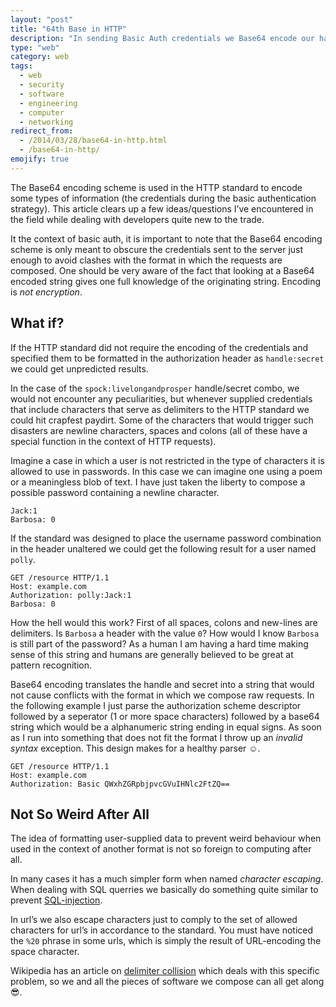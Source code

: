 ```yaml
---
layout: "post"
title: "64th Base in HTTP"
description: "In sending Basic Auth credentials we Base64 encode our handles and secrets. Why?"
type: "web"
category: web
tags:
  - web
  - security
  - software
  - engineering
  - computer
  - networking
redirect_from:
  - /2014/03/28/base64-in-http.html
  - /base64-in-http/
emojify: true
---
```


The Base64 encoding scheme is used in the HTTP standard to encode some types of
information (the credentials during the basic authentication strategy). This
article clears up a few ideas/questions I&rsquo;ve encountered in the field
while dealing with developers quite new to the trade.

It the context of basic auth, it is important to note that the Base64 encoding
scheme is only meant to obscure the credentials sent to the server just enough
to avoid clashes with the format in which the requests are composed. One
should be very aware of the fact that looking at a Base64 encoded string gives
one full knowledge of the originating string. Encoding is *not encryption*.

## What if?
If the HTTP standard did not require the encoding of the credentials and
specified them to be formatted in the authorization header as
`handle:secret` we could get unpredicted results.

In the case of the `spock:livelongandprosper` handle/secret combo, we
would not encounter any peculiarities, but whenever supplied credentials that
include characters that serve as delimiters to the HTTP standard we could hit
crapfest paydirt. Some of the characters that would trigger such disasters are
newline characters, spaces and colons (all of these have a special function in
the context of HTTP requests).

Imagine a case in which a user is not restricted in the type of characters it
is allowed to use in passwords. In this case we can imagine one using a poem or
a meaningless blob of text. I have just taken the liberty to compose a possible
password containing a newline character.

    Jack:1
    Barbosa: 0

If the standard was designed to place the username password combination in the
header unaltered we could get the following result for a user named
`polly`.

    GET /resource HTTP/1.1
    Host: example.com
    Authorization: polly:Jack:1
    Barbosa: 0

How the hell would this work? First of all spaces, colons and new-lines are
delimiters. Is `Barbosa` a header with the value `0`? How would I know
`Barbosa` is still part of the password? As a human I am having a hard time making sense of this string
and humans are generally believed to be great at pattern recognition.

Base64 encoding translates the handle and secret into a string that would not
cause conflicts with the format in which we compose raw requests. In the
following example I just parse the authorization scheme descriptor followed
by a seperator (1 or more space characters) followed by a base64 string which
would be a alphanumeric string ending in equal signs. As soon as I run into
something that does not fit the format I throw up an _invalid syntax_
exception. This design makes for a healthy parser :relaxed:.

    GET /resource HTTP/1.1
    Host: example.com
    Authorization: Basic QWxhZGRpbjpvcGVuIHNlc2FtZQ==

## Not So Weird After All
The idea of formatting user-supplied data to prevent weird behaviour when used
in the context of another format is not so foreign to computing after all.

In many cases it has a much simpler form when named _character escaping_. When
dealing with SQL querries we basically do something quite similar to
prevent [SQL-injection][sql-injection].

In url&rsquo;s we also escape characters just to comply to the set of allowed
characters for url&rsquo;s in accordance to the standard. You must have noticed
the `%20` phrase in some urls, which is simply the result of URL-encoding the
space character.

Wikipedia has an article on [delimiter collision][del-collision] which deals
with this specific problem, so we and all the pieces of software we compose can
all get along :sunglasses:.

[del-collision]: http://en.wikipedia.org/wiki/Delimiter_collision#Delimiter_collision
[sql-injection]: http://en.wikipedia.org/wiki/SQL_injection
[url-chars]: http://www.w3schools.com/tags/ref_urlencode.asp
